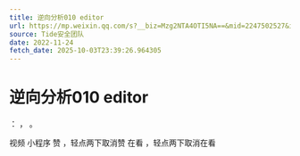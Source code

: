 ```yaml
---
title: 逆向分析010 editor
url: https://mp.weixin.qq.com/s?__biz=Mzg2NTA4OTI5NA==&mid=2247502527&idx=1&sn=25fd783dbaa0470d4ee34381d1a61894&chksm=ce5de8def92a61c8c7228de8486ed09e62c57925cdd38297a44d20f7248a02bbc7704efb2aa9&scene=58&subscene=0#rd
source: Tide安全团队
date: 2022-11-24
fetch_date: 2025-10-03T23:39:26.964305
---
```


# 逆向分析010 editor

：
，
。

视频
小程序
赞
，轻点两下取消赞
在看
，轻点两下取消在看